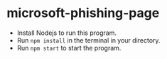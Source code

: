 # microsoft-phishing-page
- Install Nodejs to run this program.
- Run ```npm install``` in the terminal in your directory.
- Run ```npm start``` to start the program.
